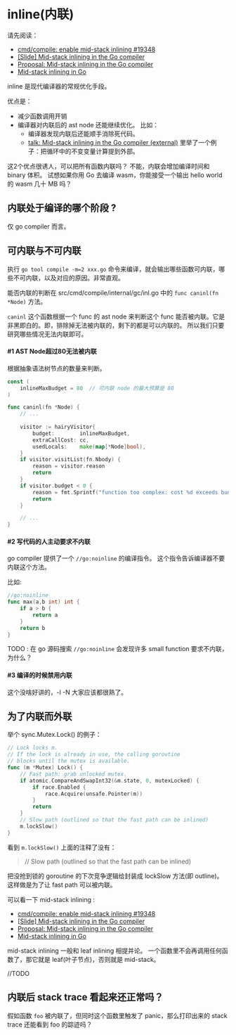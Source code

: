 # inline(内联)  

请先阅读： 

* [cmd/compile: enable mid-stack inlining #19348](https://github.com/golang/go/issues/19348)  
* [\[Slide\] Mid-stack inlining in the Go compiler](https://docs.google.com/presentation/d/1Wcblp3jpfeKwA0Y4FOmj63PW52M_qmNqlQkNaLj0P5o/edit#slide=id.p)
* [Proposal: Mid-stack inlining in the Go compiler](https://go.googlesource.com/proposal/+/master/design/19348-midstack-inlining.md)    
* [Mid-stack inlining in Go](https://dave.cheney.net/2020/05/02/mid-stack-inlining-in-go)   

inline 是现代编译器的常规优化手段。 

优点是：

* 减少函数调用开销  
* 编译器对内联后的 ast node 还能继续优化。 比如：
    * 编译器发现内联后还能顺手消除死代码。  
    * [talk: Mid-stack inlining in the Go compiler (external)](https://docs.google.com/presentation/d/1Wcblp3jpfeKwA0Y4FOmj63PW52M_qmNqlQkNaLj0P5o/edit#slide=id.g1b2157b5d1_0_6) 里举了一个例子：把循环中的不变变量计算提到外部。 

这2个优点很诱人，可以把所有函数内联吗？  不能，内联会增加编译时间和 binary 体积。 试想如果你用 Go 去编译 wasm，你能接受一个输出 hello world 的 wasm 几十 MB 吗？ 


## 内联处于编译的哪个阶段 ? 

仅 go compiler 而言。

## 可内联与不可内联

执行  `go tool compile -m=2 xxx.go` 命令来编译，就会输出哪些函数可内联，哪些不可内联，以及对应的原因。非常直观。   


能否内联的判断在 src/cmd/compile/internal/gc/inl.go 中的 `func caninl(fn *Node)` 方法。


`caninl` 这个函数根据一个 func 的 ast node 来判断这个 func 能否被内联。它是非黑即白的。即，排除掉无法被内联的，剩下的都是可以内联的。 所以我们只要研究哪些情况无法内联即可。

#### #1 AST Node超过80无法被内联  

根据抽象语法树节点的数量来判断。  

```go
const (
	inlineMaxBudget = 80  // 可内联 node 的最大预算是 80 
)

func caninl(fn *Node) {
	// ... 
	
 	visitor := hairyVisitor{
 		budget:        inlineMaxBudget,
 		extraCallCost: cc,
 		usedLocals:    make(map[*Node]bool),
 	}
 	if visitor.visitList(fn.Nbody) {
 		reason = visitor.reason
 		return
 	}
 	if visitor.budget < 0 {
 		reason = fmt.Sprintf("function too complex: cost %d exceeds budget %d", inlineMaxBudget-visitor.budget, inlineMaxBudget)
 		return
 	}

 	// ... 
}
```   

#### #2 写代码的人主动要求不内联 

go compiler 提供了一个 `//go:noinline` 的编译指令。 这个指令告诉编译器不要内联这个方法。

比如: 
```go
//go:noinline
func max(a,b int) int {
	if a > b {
		return a
	}
	return b
}
```

TODO : 在 go 源码搜索 `//go:noinline` 会发现许多 small function 要求不内联，为什么？

#### #3 编译的时候禁用内联 

这个没啥好讲的，-l -N 大家应该都很熟了。  

## 为了内联而外联 

举个 sync.Mutex.Lock() 的例子：
```go
// Lock locks m.
// If the lock is already in use, the calling goroutine
// blocks until the mutex is available.
func (m *Mutex) Lock() {
	// Fast path: grab unlocked mutex.
	if atomic.CompareAndSwapInt32(&m.state, 0, mutexLocked) {
		if race.Enabled {
			race.Acquire(unsafe.Pointer(m))
		}
		return
	}
	// Slow path (outlined so that the fast path can be inlined)
	m.lockSlow()
}
```

看到 `m.lockSlow()` 上面的注释了没有：

> // Slow path (outlined so that the fast path can be inlined)

把没抢到锁的 goroutine 的下次竞争逻辑给封装成 lockSlow 方法(即 outline)。 这样做是为了让 fast path 可以被内联。

可以看一下 mid-stack inlining : 

* [cmd/compile: enable mid-stack inlining #19348](https://github.com/golang/go/issues/19348)  
* [\[Slide\] Mid-stack inlining in the Go compiler](https://docs.google.com/presentation/d/1Wcblp3jpfeKwA0Y4FOmj63PW52M_qmNqlQkNaLj0P5o/edit#slide=id.p)
* [Proposal: Mid-stack inlining in the Go compiler](https://go.googlesource.com/proposal/+/master/design/19348-midstack-inlining.md)    
* [Mid-stack inlining in Go](https://dave.cheney.net/2020/05/02/mid-stack-inlining-in-go)   

mid-stack inlining 一般和 leaf inlining 相提并论。 一个函数里不会再调用任何函数了，那它就是 leaf(叶子节点)，否则就是 mid-stack。  


//TODO  

## 内联后 stack trace 看起来还正常吗？

假如函数 `foo` 被内联了，但同时这个函数里触发了 panic，那么打印出来的 stack trace 还能看到 foo 的踪迹吗？ 